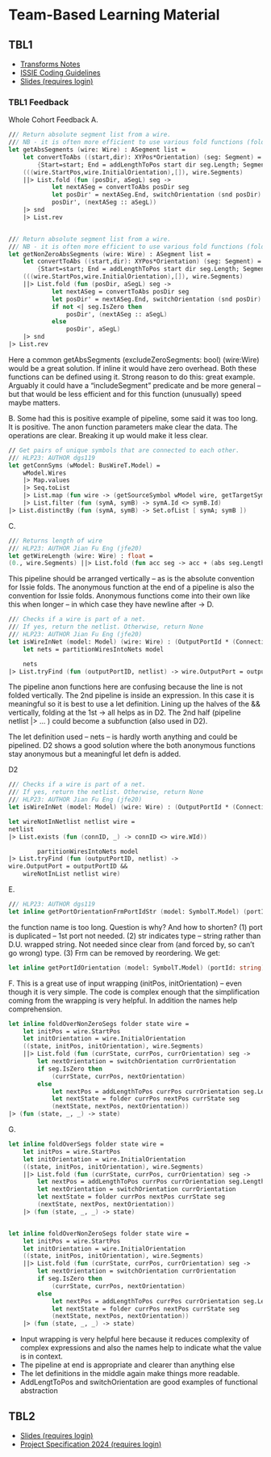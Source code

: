 # Team-Based Learning Material

## TBL1
- [Transforms Notes](https://github.com/tomcl/fsharp-transforms/blob/main/README.md)
- [ISSIE Coding Guidelines](https://github.com/tomcl/issie/wiki/1---Coding-guidelines-for-ISSIE)
- [Slides (requires login)](https://intranet.ee.ic.ac.uk/t.clarke/hlp/lectures/tbl24-1.pdf)

### TBL1 Feedback
Whole Cohort Feedback
A.
```fsharp
/// Return absolute segment list from a wire.
/// NB - it is often more efficient to use various fold functions (foldOverSegs etc)
let getAbsSegments (wire: Wire) : ASegment list =
    let convertToAbs ((start,dir): XYPos*Orientation) (seg: Segment) =
        {Start=start; End = addLengthToPos start dir seg.Length; Segment = seg}
    (((wire.StartPos,wire.InitialOrientation),[]), wire.Segments)
    ||> List.fold (fun (posDir, aSegL) seg -> 
            let nextASeg = convertToAbs posDir seg
            let posDir' = nextASeg.End, switchOrientation (snd posDir)
            posDir', (nextASeg :: aSegL))
    |> snd
    |> List.rev


/// Return absolute segment list from a wire.
/// NB - it is often more efficient to use various fold functions (foldOverSegs etc)
let getNonZeroAbsSegments (wire: Wire) : ASegment list =
    let convertToAbs ((start,dir): XYPos*Orientation) (seg: Segment) =
        {Start=start; End = addLengthToPos start dir seg.Length; Segment = seg}
    (((wire.StartPos,wire.InitialOrientation),[]), wire.Segments)
    ||> List.fold (fun (posDir, aSegL) seg -> 
            let nextASeg = convertToAbs posDir seg
            let posDir' = nextASeg.End, switchOrientation (snd posDir)
            if not <| seg.IsZero then
                posDir', (nextASeg :: aSegL)
            else
                posDir', aSegL)                
    |> snd
|> List.rev
```

Here a common getAbsSegments (excludeZeroSegments: bool) (wire:Wire) would be a great solution. If inline it would have zero overhead. Both these functions can be defined using it. Strong reason to do this: great example. Arguably it could have a “includeSegment” predicate and be more general – but that would be less efficient and for this function (unusually) speed maybe matters.

B. Some had this is positive example of pipeline, some said it was too long. It is positive. The anon function parameters make clear the data. The operations are clear. Breaking it up would make it less clear.
```fsharp
// Get pairs of unique symbols that are connected to each other.
/// HLP23: AUTHOR dgs119
let getConnSyms (wModel: BusWireT.Model) =
    wModel.Wires
    |> Map.values
    |> Seq.toList
    |> List.map (fun wire -> (getSourceSymbol wModel wire, getTargetSymbol wModel wire))
    |> List.filter (fun (symA, symB) -> symA.Id <> symB.Id)
|> List.distinctBy (fun (symA, symB) -> Set.ofList [ symA; symB ])
```

C.
```fsharp
/// Returns length of wire
/// HLP23: AUTHOR Jian Fu Eng (jfe20)
let getWireLength (wire: Wire) : float =
(0., wire.Segments) ||> List.fold (fun acc seg -> acc + (abs seg.Length))
```
This pipeline should be arranged vertically – as is the absolute convention for Issie folds. The anonymous function at the end of a pipeline is also the convention for Issie folds. Anonymous functions come into their own like this when longer – in which case they have newline after ->
D.
```fsharp
/// Checks if a wire is part of a net.
/// If yes, return the netlist. Otherwise, return None
/// HLP23: AUTHOR Jian Fu Eng (jfe20)
let isWireInNet (model: Model) (wire: Wire) : (OutputPortId * (ConnectionId * Wire) list) option =
    let nets = partitionWiresIntoNets model

    nets
|> List.tryFind (fun (outputPortID, netlist) -> wire.OutputPort = outputPortID && netlist |> List.exists (fun (connID, w) -> connID <> wire.WId))
```

The pipeline anon functions here are confusing because the line is not folded vertically. The 2nd pipeline is inside an expression. In this case it is meaningful so it is best to use a let definition. Lining up the halves of the && vertically, folding at the 1st -> all  helps as in D2. The 2nd half (pipeline netlist |> … ) could become a subfunction (also used in D2).

The let definition used – nets – is hardly worth anything and could be pipelined. D2 shows a good solution where the both anonymous functions stay anonymous but a meaningful let defn is added.

D2
```fsharp
/// Checks if a wire is part of a net.
/// If yes, return the netlist. Otherwise, return None
/// HLP23: AUTHOR Jian Fu Eng (jfe20)
let isWireInNet (model: Model) (wire: Wire) : (OutputPortId * (ConnectionId * Wire) list) option =

let wireNotInNetlist netlist wire = 
netlist 
|> List.exists (fun (connID, _) -> connID <> wire.WId))

    	partitionWiresIntoNets model
|> List.tryFind (fun (outputPortID, netlist) -> 
wire.OutputPort = outputPortID && 
	wireNotInList netlist wire)
```

E.
```fsharp
/// HLP23: AUTHOR dgs119
let inline getPortOrientationFrmPortIdStr (model: SymbolT.Model) (portIdStr: string) : Edge = 
```
the function name is too long. Question is why? And how to shorten? (1) port is duplicated – 1st port not needed. (2) str indicates type – string rather than D.U. wrapped string. Not needed since clear from (and forced by, so can’t go wrong) type. (3) Frm can be removed by reordering.
We get:
```fsharp
let inline getPortIdOrientation (model: SymbolT.Model) (portId: string) : Edge = 
```

F.
This is a great use of input wrapping (initPos, initOrientation) – even though it is very simple. The code is complex enough that the simplification coming from the wrapping is very helpful. In addition the names help comprehension.
```fsharp
let inline foldOverNonZeroSegs folder state wire =
    let initPos = wire.StartPos
    let initOrientation = wire.InitialOrientation
    ((state, initPos, initOrientation), wire.Segments)
    ||> List.fold (fun (currState, currPos, currOrientation) seg -> 
        let nextOrientation = switchOrientation currOrientation
        if seg.IsZero then 
            (currState, currPos, nextOrientation)
        else
            let nextPos = addLengthToPos currPos currOrientation seg.Length
            let nextState = folder currPos nextPos currState seg
            (nextState, nextPos, nextOrientation))
|> (fun (state, _, _) -> state)
```
G.
```fsharp
let inline foldOverSegs folder state wire =
    let initPos = wire.StartPos
    let initOrientation = wire.InitialOrientation
    ((state, initPos, initOrientation), wire.Segments)
    ||> List.fold (fun (currState, currPos, currOrientation) seg -> 
        let nextPos = addLengthToPos currPos currOrientation seg.Length
        let nextOrientation = switchOrientation currOrientation
        let nextState = folder currPos nextPos currState seg
        (nextState, nextPos, nextOrientation))
    |> (fun (state, _, _) -> state)


let inline foldOverNonZeroSegs folder state wire =
    let initPos = wire.StartPos
    let initOrientation = wire.InitialOrientation
    ((state, initPos, initOrientation), wire.Segments)
    ||> List.fold (fun (currState, currPos, currOrientation) seg -> 
        let nextOrientation = switchOrientation currOrientation
        if seg.IsZero then 
            (currState, currPos, nextOrientation)
        else
            let nextPos = addLengthToPos currPos currOrientation seg.Length
            let nextState = folder currPos nextPos currState seg
            (nextState, nextPos, nextOrientation))
    |> (fun (state, _, _) -> state)
```


- Input wrapping is very helpful here because it reduces complexity of complex expressions and also the names help to indicate what the value is in context.
- The pipeline at end is appropriate and clearer than anything else
- The let definitions in the middle again make things more readable.
- AddLengtToPos and switchOrientation are good examples of functional abstraction







## TBL2
- [Slides (requires login)](https://intranet.ee.ic.ac.uk/t.clarke/hlp/lectures/hlp24-tick3-starter.pdf)
- [Project Specification 2024 (requires login)](https://intranet.ee.ic.ac.uk/t.clarke/hlp/images/project2024%20specification.pdf)

